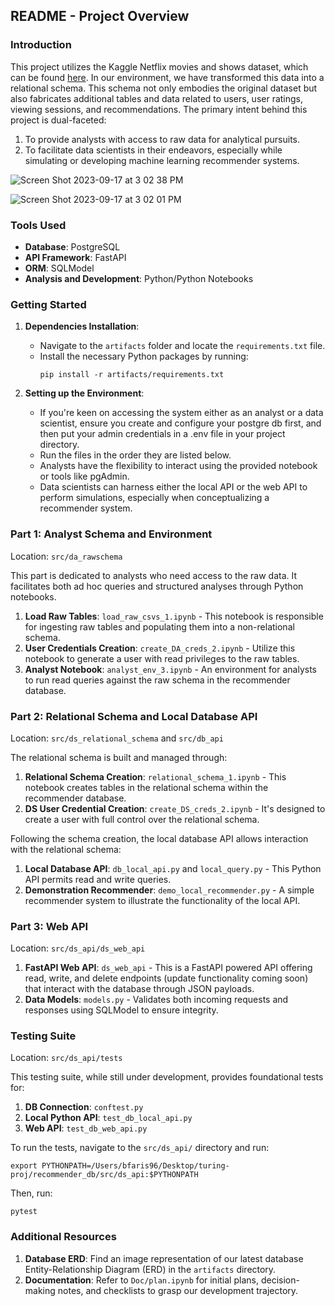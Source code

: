 ## README - Project Overview

### Introduction

This project utilizes the Kaggle Netflix movies and shows dataset, which can be found [here](https://www.kaggle.com/datasets/thedevastator/the-ultimate-netflix-tv-shows-and-movies-dataset). In our environment, we have transformed this data into a relational schema. This schema not only embodies the original dataset but also fabricates additional tables and data related to users, user ratings, viewing sessions, and recommendations. The primary intent behind this project is dual-faceted: 
1. To provide analysts with access to raw data for analytical pursuits.
2. To facilitate data scientists in their endeavors, especially while simulating or developing machine learning recommender systems.


![Screen Shot 2023-09-17 at 3 02 38 PM](https://github.com/codeslp/recommender_db/assets/54224858/a611c71d-508a-40ee-bf5e-6995eb5d3b82)


![Screen Shot 2023-09-17 at 3 02 01 PM](https://github.com/codeslp/recommender_db/assets/54224858/ebbc3efe-836b-4846-a043-436286599976)

### Tools Used

- **Database**: PostgreSQL
- **API Framework**: FastAPI
- **ORM**: SQLModel
- **Analysis and Development**: Python/Python Notebooks

### Getting Started

1. **Dependencies Installation**: 
   - Navigate to the `artifacts` folder and locate the `requirements.txt` file.
   - Install the necessary Python packages by running: 
     ```
     pip install -r artifacts/requirements.txt
     ```

2. **Setting up the Environment**:
   - If you're keen on accessing the system either as an analyst or a data scientist, ensure you create and configure your postgre db first, and then put your admin credentials in a .env file in your project directory. 
   - Run the files in the order they are listed below.
   - Analysts have the flexibility to interact using the provided notebook or tools like pgAdmin.
   - Data scientists can harness either the local API or the web API to perform simulations, especially when conceptualizing a recommender system.

### Part 1: Analyst Schema and Environment

Location: `src/da_rawschema`

This part is dedicated to analysts who need access to the raw data. It facilitates both ad hoc queries and structured analyses through Python notebooks.

1. **Load Raw Tables**: `load_raw_csvs_1.ipynb` - This notebook is responsible for ingesting raw tables and populating them into a non-relational schema.
2. **User Credentials Creation**: `create_DA_creds_2.ipynb` - Utilize this notebook to generate a user with read privileges to the raw tables.
3. **Analyst Notebook**: `analyst_env_3.ipynb` - An environment for analysts to run read queries against the raw schema in the recommender database.

### Part 2: Relational Schema and Local Database API

Location: `src/ds_relational_schema` and `src/db_api`

The relational schema is built and managed through:

1. **Relational Schema Creation**: `relational_schema_1.ipynb` - This notebook creates tables in the relational schema within the recommender database.
2. **DS User Credential Creation**: `create_DS_creds_2.ipynb` - It's designed to create a user with full control over the relational schema.

Following the schema creation, the local database API allows interaction with the relational schema:

1. **Local Database API**: `db_local_api.py` and `local_query.py` - This Python API permits read and write queries.
2. **Demonstration Recommender**: `demo_local_recommender.py` - A simple recommender system to illustrate the functionality of the local API.

### Part 3: Web API

Location: `src/ds_api/ds_web_api`

1. **FastAPI Web API**: `ds_web_api` - This is a FastAPI powered API offering read, write, and delete endpoints (update functionality coming soon) that interact with the database through JSON payloads.
2. **Data Models**: `models.py` - Validates both incoming requests and responses using SQLModel to ensure integrity.

### Testing Suite

Location: `src/ds_api/tests`

This testing suite, while still under development, provides foundational tests for:

1. **DB Connection**: `conftest.py`
2. **Local Python API**: `test_db_local_api.py`
3. **Web API**: `test_db_web_api.py`

To run the tests, navigate to the `src/ds_api/` directory and run:

```
export PYTHONPATH=/Users/bfaris96/Desktop/turing-proj/recommender_db/src/ds_api:$PYTHONPATH
``` 

Then, run:

```
pytest
```

### Additional Resources

1. **Database ERD**: Find an image representation of our latest database Entity-Relationship Diagram (ERD) in the `artifacts` directory.
2. **Documentation**: Refer to `Doc/plan.ipynb` for initial plans, decision-making notes, and checklists to grasp our development trajectory.
